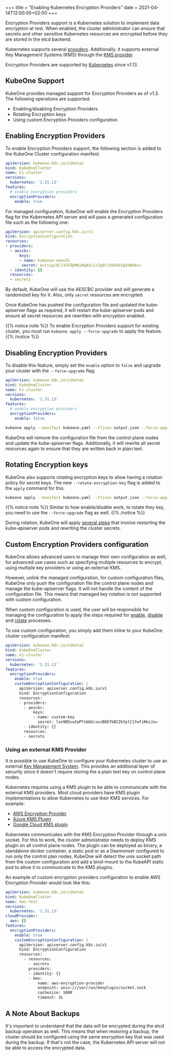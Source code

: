 +++
title = "Enabling Kubernetes Encryption Providers"
date = 2021-04-14T12:00:00+02:00
+++

Encryption Providers support is a Kubernetes solution to implement data
encryption at rest. When enabled, the cluster administrator can ensure that
secrets and other sensitive Kubernetes resources are encrypted before they are
stored in the etcd backend.

Kubernetes supports several [providers][k8s-encryption-providers].
Additionally, it supports external Key Management Systems (KMS) through the
[KMS provider][kms-provider].

Encryption Providers are supported by [Kubernetes][k8s-encrypt-data] since
v1.13.

## KubeOne Support

KubeOne provides managed support for Encryption Providers as of v1.3.
The following operations are supported:

- Enabling/disabling Encryption Providers
- Rotating Encryption keys
- Using custom Encryption Providers configuration

## Enabling Encryption Providers

To enable Encryption Providers support, the following section is added to the
KubeOne Cluster configuration manifest:

```yaml
apiVersion: kubeone.k8c.io/v1beta2
kind: KubeOneCluster
name: k1-cluster
versions:
  kubernetes: '1.31.13'
features:
  # enable encryption providers
  encryptionProviders:
    enable: true
```

For managed configuration, KubeOne will enable the Encryption Providers flag
for the Kubernetes API server and will pass a generated configuration file such
as the following one:

```yaml
apiVersion: apiserver.config.k8s.io/v1
kind: EncryptionConfiguration
resources:
- providers:
  - aescbc:
      keys:
      - name: kubeone-xkau31
       secret: 6utsip/8CJ1GFQpM6iWq4oL2z2g8tJ5UkGbIgkSWAAc=
  - identity: {}
  resources:
  - secrets
```

By default, KubeOne will use the AESCBC provider and will generate a randomized
key for it. Also, only `secret` resources are encrypted.

Once KubeOne has pushed the configuration file and updated the kube-apiserver
flags as required, it will restart the kube-apiserver pods and ensure all
secret resources are rewritten with encryption enabled.

{{% notice note %}}
To enable Encryption Providers support for existing cluster, you must
run `kubeone apply --force-upgrade` to apply the feature.
{{% /notice %}}


## Disabling Encryption Providers

To disable this feature, simply set the `enable` option to `false` and upgrade
your cluster with the `--force-upgrade` flag:

```yaml
apiVersion: kubeone.k8c.io/v1beta2
kind: KubeOneCluster
name: k1-cluster
versions:
  kubernetes: '1.31.13'
features:
  # enable encryption providers
  encryptionProviders:
    enable: false
```

```bash
kubeone apply --manifest kubeone.yaml --tfjson output.json --force-upgrade
```

KubeOne will remove the configuration file from the control plane nodes and
update the kube-apiserver flags. Additionally, it will rewrite all secret
resources again to ensure that they are written back in plain text.

## Rotating Encryption keys

KubeOne also supports rotating encryption keys to allow having a rotation
policy for secret keys. The new `--rotate-encryption-key` flag is added to
the `apply` command for this.

```bash
kubeone apply --manifest kubeone.yaml --tfjson output.json --force-upgrade --rotate-encryption-key
```

{{% notice note %}}
Similar to how enable/disable work, to rotate they key, you need to use the
`--force-upgrade` flag as well.
{{% /notice %}}

During rotation, KubeOne will apply [several steps][k8s-rotating-key] that
involve restarting the kube-apiserver pods and rewriting the cluster secrets.

## Custom Encryption Providers configuration

KubeOne allows advanced users to manage their own configuration as well,
for advanced use cases such as specifying multiple resources to encrypt,
using multiple key providers or using an external KMS.

However, unlink the managed configuration, for custom configuration files,
KubeOne only push the configuration file the control plane nodes and manage the
kube-apiserver flags. It will not handle the content of the configuration file.
This means that managed key rotation is not supported with custom
configuration.

When custom configuration is used, the user will be responsible for managing
the configuration to apply the steps required for
[enable][k8s-encrypt-data-enable], [disable][k8s-encrypt-data-disable]
and [rotate][k8s-rotating-key] processes.

To use custom configuration, you simply add them inline to your KubeOne cluster
configuration manifest:

```yaml
apiVersion: kubeone.k8c.io/v1beta2
kind: KubeOneCluster
name: k1-cluster
versions:
  kubernetes: '1.31.13'
features:
  encryptionProviders:
    enable: true
    customEncryptionConfiguration: |
      apiVersion: apiserver.config.k8s.io/v1
      kind: EncryptionConfiguration
      resources:
      - providers:
        - aescbc:
            keys:
            - name: custom-key
              secret: lsn9B5vaIePTsbH2cxxzB0EfbBIZkYplC1fwfiNksJo=
        - identity: {}
        resources:
        - secrets
```
### Using an external KMS Provider

It is possible to use KubeOne to configure your Kubernetes cluster to use an external [Key Management System][Key-Management-System]. This provides an additional layer of security since it doesn't require storing the a plain text key on control plane nodes.

Kubernetes requires using a KMS plugin to be able to communicate with the external KMS providers. Most cloud providers have KMS plugin implementations to allow Kubernetes to use their KMS services. For example:
- [AWS Encryption Provider][AWS-Encryption-Provider]
- [Azure KMS Plugin][Azure-KMS-Plugin]
- [Google Cloud KMS plugin][Google-Cloud-KMS-plugin]

Kubernetes communicates with the KMS Encryption Provider through a unix socket. For this to work, the cluster administrator needs to deploy KMS plugin on all control plane nodes. The plugin can be deployed as binary, a standalone docker container, a static pod or as a Daemonset configured to run only the control plan nodes. KubeOne will detect the unix socket path from the custom configuration and add a bind-mount to the KubeAPI static pod to allow it to communicate to the KMS plugins.

An example of custom encryption providers configuration to enable AWS Encryption Provider would look like this:

```yaml
apiVersion: kubeone.k8c.io/v1beta2
kind: KubeOneCluster
name: kms-test
versions:
  kubernetes: '1.31.13'
cloudProvider:
  aws: {}
features:
  encryptionProviders:
    enable: true
    customEncryptionConfiguration: |
      apiVersion: apiserver.config.k8s.io/v1
      kind: EncryptionConfiguration
      resources:
        - resources:
          - secrets
          providers:
          - identity: {}
          - kms:
              name: aws-encryption-provider
              endpoint: unix:///var/run/kmsplugin/socket.sock
              cachesize: 1000
              timeout: 3s
```


## A Note About Backups

It's important to understand that the data will be encrypted during the etcd
backup operation as well. This means that when restoring a backup, the cluster
should be configured using the same encryption key that was used during the
backup. If that's not the case, the Kubernetes API server will not be able to
access the encrypted data.

[k8s-encryption-providers]: https://kubernetes.io/docs/tasks/administer-cluster/encrypt-data/#providers
[kms-provider]: https://kubernetes.io/docs/tasks/administer-cluster/kms-provider/
[k8s-encrypt-data]: https://kubernetes.io/docs/tasks/administer-cluster/encrypt-data/
[k8s-rotating-key]: https://kubernetes.io/docs/tasks/administer-cluster/encrypt-data/#rotating-a-decryption-key
[k8s-encrypt-data-enable]: https://kubernetes.io/docs/tasks/administer-cluster/encrypt-data/#encrypting-your-data
[k8s-encrypt-data-disable]: https://kubernetes.io/docs/tasks/administer-cluster/encrypt-data/#decrypting-all-data
[Key-Management-System]: https://kubernetes.io/docs/tasks/administer-cluster/kms-provider/
[AWS-Encryption-Provider]: https://github.com/kubernetes-sigs/aws-encryption-provider
[Azure-KMS-Plugin]: https://github.com/Azure/kubernetes-kms
[Google-Cloud-KMS-plugin]: https://github.com/GoogleCloudPlatform/k8s-cloudkms-plugin
